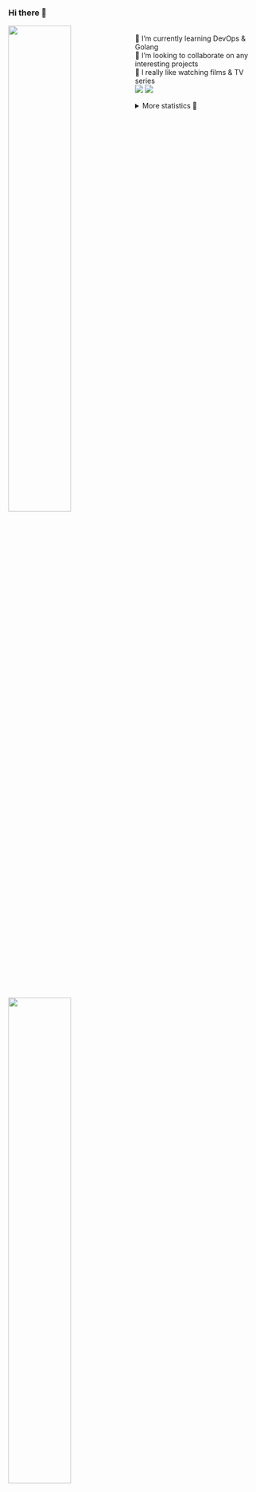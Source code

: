 ### Hi there 👋


[<img align="left" width="50%" src="https://github-readme-stats.vercel.app/api?username=rufusnufus&hide=issues&show_icons=true&count_private=true&theme=transparent&title_color=FF6F40&text_color=FBF9F8&icon_color=F48242&hide_border=true&hide_title=true#gh-dark-mode-only">](https://metrics.lecoq.io/rufusnufus#gh-dark-mode-only)
[<img align="left" width="50%" src="https://github-readme-stats.vercel.app/api?username=rufusnufus&hide=issues&show_icons=true&count_private=true&theme=transparent&title_color=FF6533&text_color=4D4644&icon_color=FF8038&hide_border=true&hide_title=true#gh-light-mode-only">](https://metrics.lecoq.io/rufusnufus#gh-light-mode-only)

<p>
  <br>
  🌱 I’m currently learning DevOps & Golang</br>
  👯 I’m looking to collaborate on any interesting projects</br>
  🎥 I really like watching films & TV series</br>
  <a href="https://linkedin.com/in/rufusnufus"><img src="https://img.shields.io/badge/linkedin-0077B5.svg?style=for-the-badge&logo=linkedin&logoColor=white"/></a>
  <a href="https://t.me/rufusnufus"><img src="https://img.shields.io/badge/-telegram-black?style=for-the-badge&color=blue&logo=telegram"/></a>
</p>

<p text-align="left">
<details>
  <summary>More statistics 👀</summary><br/>

<!--START_SECTION:waka-->
![Code Time](http://img.shields.io/badge/Code%20Time-587%20hrs-blue)

![Profile Views](http://img.shields.io/badge/Profile%20Views-6-blue)

**I'm an Early 🐤** 

```text
🌞 Morning                9457 commits        ██████░░░░░░░░░░░░░░░░░░░   22.46 % 
🌆 Daytime                24426 commits       ██████████████░░░░░░░░░░░   58.00 % 
🌃 Evening                7412 commits        ████░░░░░░░░░░░░░░░░░░░░░   17.60 % 
🌙 Night                  819 commits         ░░░░░░░░░░░░░░░░░░░░░░░░░   01.94 % 
```
📅 **I'm Most Productive on Wednesday** 

```text
Monday                   8589 commits        █████░░░░░░░░░░░░░░░░░░░░   20.39 % 
Tuesday                  8050 commits        █████░░░░░░░░░░░░░░░░░░░░   19.11 % 
Wednesday                8600 commits        █████░░░░░░░░░░░░░░░░░░░░   20.42 % 
Thursday                 8428 commits        █████░░░░░░░░░░░░░░░░░░░░   20.01 % 
Friday                   7195 commits        ████░░░░░░░░░░░░░░░░░░░░░   17.08 % 
Saturday                 809 commits         ░░░░░░░░░░░░░░░░░░░░░░░░░   01.92 % 
Sunday                   443 commits         ░░░░░░░░░░░░░░░░░░░░░░░░░   01.05 % 
```


📊 **This Week I Spent My Time On** 

```text
💬 Programming Languages: 
HCL                      6 hrs 24 mins       ████████████░░░░░░░░░░░░░   47.85 % 
Go                       2 hrs 4 mins        ████░░░░░░░░░░░░░░░░░░░░░   15.53 % 
Terraform                1 hr 52 mins        ████░░░░░░░░░░░░░░░░░░░░░   14.01 % 
YAML                     1 hr 27 mins        ███░░░░░░░░░░░░░░░░░░░░░░   10.87 % 
Other                    1 hr 23 mins        ███░░░░░░░░░░░░░░░░░░░░░░   10.41 % 

🔥 Editors: 
VS Code                  12 hrs              ██████████████████████░░░   89.59 % 
iTerm2                   1 hr 23 mins        ███░░░░░░░░░░░░░░░░░░░░░░   10.41 % 
```

**I Mostly Code in Go** 

```text
Go                       32 repos            █████░░░░░░░░░░░░░░░░░░░░   21.33 % 
Python                   14 repos            ██░░░░░░░░░░░░░░░░░░░░░░░   09.33 % 
Smarty                   11 repos            ██░░░░░░░░░░░░░░░░░░░░░░░   07.33 % 
HCL                      7 repos             █░░░░░░░░░░░░░░░░░░░░░░░░   04.67 % 
Kotlin                   5 repos             █░░░░░░░░░░░░░░░░░░░░░░░░   03.33 % 
```




 Last Updated on 29/12/2023 00:58:57 UTC
<!--END_SECTION:waka-->

</details>
</p>
